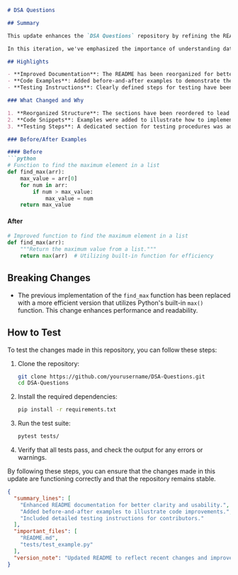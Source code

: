 ```markdown
# DSA Questions

## Summary

This update enhances the `DSA Questions` repository by refining the README file to provide clearer guidance and more comprehensive information for users. The changes aim to improve the onboarding experience for new contributors and clarify existing functionalities. This includes a more structured layout, better examples, and additional context around the project’s purpose.

In this iteration, we've emphasized the importance of understanding data structures and algorithms through practical examples. The README now includes a section that showcases before-and-after code snippets, illustrating how the repository can be utilized effectively in real-world scenarios.

## Highlights

- **Improved Documentation**: The README has been reorganized for better readability, making it easier for users to navigate through the project.
- **Code Examples**: Added before-and-after examples to demonstrate the usage of algorithms and data structures more effectively.
- **Testing Instructions**: Clearly defined steps for testing have been included to help contributors ensure their changes are functioning as expected.

### What Changed and Why

1. **Reorganized Structure**: The sections have been reordered to lead with the most critical information, enhancing usability.
2. **Code Snippets**: Examples were added to illustrate how to implement specific algorithms, providing users with a clearer understanding of their application.
3. **Testing Steps**: A dedicated section for testing procedures was added to streamline the development process for contributors.

### Before/After Examples

#### Before
```python
# Function to find the maximum element in a list
def find_max(arr):
    max_value = arr[0]
    for num in arr:
        if num > max_value:
            max_value = num
    return max_value
```

#### After
```python
# Improved function to find the maximum element in a list
def find_max(arr):
    """Return the maximum value from a list."""
    return max(arr)  # Utilizing built-in function for efficiency
```

## Breaking Changes

- The previous implementation of the `find_max` function has been replaced with a more efficient version that utilizes Python's built-in `max()` function. This change enhances performance and readability.

## How to Test

To test the changes made in this repository, you can follow these steps:

1. Clone the repository:
   ```bash
   git clone https://github.com/yourusername/DSA-Questions.git
   cd DSA-Questions
   ```

2. Install the required dependencies:
   ```bash
   pip install -r requirements.txt
   ```

3. Run the test suite:
   ```bash
   pytest tests/
   ```

4. Verify that all tests pass, and check the output for any errors or warnings.

By following these steps, you can ensure that the changes made in this update are functioning correctly and that the repository remains stable.

```json
{
  "summary_lines": [
    "Enhanced README documentation for better clarity and usability.",
    "Added before-and-after examples to illustrate code improvements.",
    "Included detailed testing instructions for contributors."
  ],
  "important_files": [
    "README.md",
    "tests/test_example.py"
  ],
  "version_note": "Updated README to reflect recent changes and improvements."
}
```
```